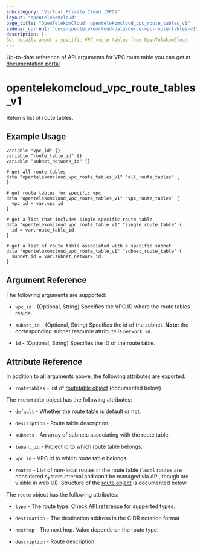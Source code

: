 ```yaml
---
subcategory: "Virtual Private Cloud (VPC)"
layout: "opentelekomcloud"
page_title: "OpenTelekomCloud: opentelekomcloud_vpc_route_tables_v1"
sidebar_current: "docs-opentelekomcloud-datasource-vpc-route-tables-v1"
description: |-
Get details about a specific VPC route tables from OpenTelekomCloud
---
```


Up-to-date reference of API arguments for VPC route table you can get at
[documentation portal](https://docs.otc.t-systems.com/virtual-private-cloud/api-ref/apis/route_table/querying_route_tables.html)

# opentelekomcloud_vpc_route_tables_v1

Returns list of route tables.

## Example Usage

```hcl
variable "vpc_id" {}
variable "route_table_id" {}
variable "subnet_network_id" {}

# get all route tables
data "opentelekomcloud_vpc_route_tables_v1" "all_route_tables" {
}

# get route tables for specific vpc
data "opentelekomcloud_vpc_route_tables_v1" "vpc_route_tables" {
  vpc_id = var.vpc_id
}

# get a list that includes single specific route table
data "opentelekomcloud_vpc_route_table_v1" "single_route_table" {
  id = var.route_table_id
}

# get a list of route table associated with a specific subnet
data "opentelekomcloud_vpc_route_table_v1" "subnet_route_table" {
  subnet_id = var.subnet_network_id
}
```

## Argument Reference

The following arguments are supported:

* `vpc_id` - (Optional, String) Specifies the VPC ID where the route tables reside.

* `subnet_id` - (Optional, String) Specifies the id of the subnet. **Note**: the corresponding subnet resource attribute is `network_id`.

* `id` - (Optional, String) Specifies the ID of the route table.

## Attribute Reference

In addition to all arguments above, the following attributes are exported:

* `routetables` - list of [routetable object](#routetable_object) (documented below)

<a name="routetable_object"></a>
The `routetable` object has the following attributes:

* `default` - Whether the route table is default or not.

* `description` - Route table description.

* `subnets` - An array of subnets associating with the route table.

* `tenant_id` - Project id to which route table belongs.

* `vpc_id` - VPC Id to which route table belongs.

* `routes` - List of non-local routes in the route table
  (`local` routes are considered system internal and can't be managed via API, though are visible in web UI).
  Structure of the [route object](#route_object) is documented below.

<a name="route_object"></a>
The `route` object has the following attributes:

- `type` - The route type. Check [API reference](https://docs.otc.t-systems.com/virtual-private-cloud/api-ref/apis/route_table/creating_a_route_table.html) for supperted types.

- `destination` - The destination address in the CIDR notation format

- `nexthop` - The next hop. Value depends on the route type.

- `description` - Route description.
